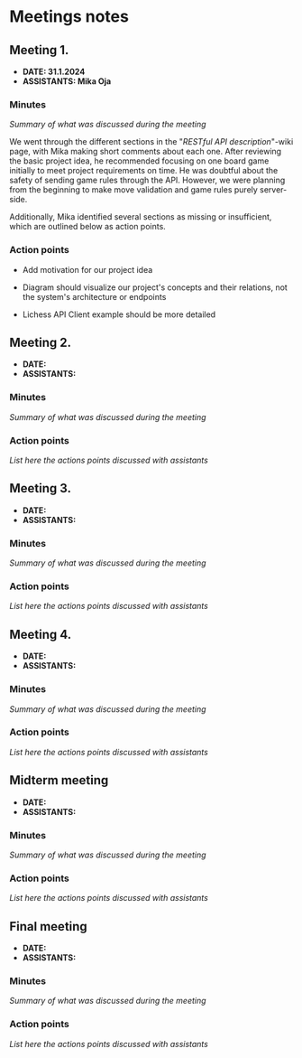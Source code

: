 # Meetings notes

## Meeting 1.
* **DATE: 31.1.2024**
* **ASSISTANTS: Mika Oja**

### Minutes
*Summary of what was discussed during the meeting*

We went through the different sections in the "*RESTful API description*"-wiki page, with Mika making short comments about each one. After reviewing the basic project idea, he recommended focusing on one board game initially to meet project requirements on time. He was doubtful about the safety of sending game rules through the API. However, we were planning from the beginning to make move validation and game rules purely server-side.

Additionally, Mika identified several sections as missing or insufficient, which are outlined below as action points.


### Action points

- Add motivation for our project idea

- Diagram should visualize our project's concepts and their relations, not the system's architecture or endpoints

- Lichess API Client example should be more detailed



## Meeting 2.
* **DATE:**
* **ASSISTANTS:**

### Minutes
*Summary of what was discussed during the meeting*

### Action points
*List here the actions points discussed with assistants*




## Meeting 3.
* **DATE:**
* **ASSISTANTS:**

### Minutes
*Summary of what was discussed during the meeting*

### Action points
*List here the actions points discussed with assistants*




## Meeting 4.
* **DATE:**
* **ASSISTANTS:**

### Minutes
*Summary of what was discussed during the meeting*

### Action points
*List here the actions points discussed with assistants*




## Midterm meeting
* **DATE:**
* **ASSISTANTS:**

### Minutes
*Summary of what was discussed during the meeting*

### Action points
*List here the actions points discussed with assistants*




## Final meeting
* **DATE:**
* **ASSISTANTS:**

### Minutes
*Summary of what was discussed during the meeting*

### Action points
*List here the actions points discussed with assistants*




